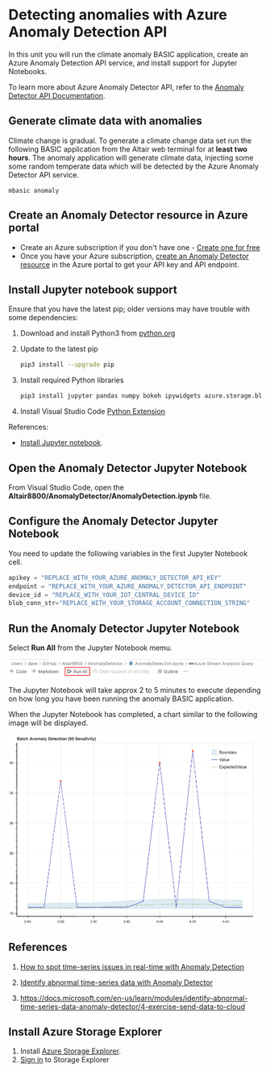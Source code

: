# Detecting anomalies with Azure Anomaly Detection API

In this unit you will run the climate anomaly BASIC application, create an Azure Anomaly Detection API service, and install support for Jupyter Notebooks.

To learn more about Azure Anomaly Detector API, refer to the [Anomaly Detector API Documentation](https://docs.microsoft.com/azure/cognitive-services/anomaly-detector/).

## Generate climate data with anomalies

Climate change is gradual. To generate a climate change data set run the following BASIC application from the Altair web terminal for at **least two hours**. The anomaly application will generate climate data, injecting some some random temperate data which will be detected by the Azure Anomaly Detector API service.

```cpm
mbasic anomaly
```

## Create an Anomaly Detector resource in Azure portal

- Create an Azure subscription if you don't have one - [Create one for free](https://azure.microsoft.com/free/cognitive-services)
- Once you have your Azure subscription, [create an Anomaly Detector resource](https://portal.azure.com/#create/Microsoft.CognitiveServicesAnomalyDetector) in the Azure portal to get your API key and API endpoint.

## Install Jupyter notebook support

Ensure that you have the latest pip; older versions may have trouble with some dependencies:

1. Download and install Python3 from [python.org](https://www.python.org/)

1. Update to the latest pip

    ```bash
    pip3 install --upgrade pip
    ```

1. Install required Python libraries

    ```bash
    pip3 install jupyter pandas numpy bokeh ipywidgets azure.storage.blob matplotlib
    ```

1. Install Visual Studio Code [Python Extension](https://marketplace.visualstudio.com/items?itemName=ms-python.python)

References:

- [Install Jupyter notebook](https://docs.jupyter.org/en/latest/install/notebook-classic.html).

## Open the Anomaly Detector Jupyter Notebook

From Visual Studio Code, open the **Altair8800/AnomalyDetector/AnomalyDetection.ipynb** file.

## Configure the Anomaly Detector Jupyter Notebook

You need to update the following variables in the first Jupyter Notebook cell.

```python
apikey = "REPLACE_WITH_YOUR_AZURE_ANOMALY_DETECTOR_API_KEY"
endpoint = "REPLACE_WITH_YOUR_AZURE_ANOMALY_DETECTOR_API_ENDPOINT"
device_id = "REPLACE_WITH_YOUR_IOT_CENTRAL_DEVICE_ID"
blob_conn_str="REPLACE_WITH_YOUR_STORAGE_ACCOUNT_CONNECTION_STRING"
```

## Run the Anomaly Detector Jupyter Notebook

Select **Run All** from the Jupyter Notebook memu.

![The image shows where the Run All button is displayed in VS Code](img/JupyterNotebookRun.png)

The Jupyter Notebook will take approx 2 to 5 minutes to execute depending on how long you have been running the anomaly BASIC application.

When the Jupyter Notebook has completed, a chart similar to the following image will be displayed.

![The image shows the output from from running the Anomaly Detector Jupyter Notebook.](img/bokeh_plot.png)

## References

1. [How to spot time-series issues in real-time with Anomaly Detection](https://techcommunity.microsoft.com/t5/ai-cognitive-services-blog/how-to-spot-time-series-issues-in-real-time-with-anomaly/ba-p/3246001)

1. [Identify abnormal time-series data with Anomaly Detector](https://docs.microsoft.com/en-us/learn/modules/identify-abnormal-time-series-data-anomaly-detector/)

1. https://docs.microsoft.com/en-us/learn/modules/identify-abnormal-time-series-data-anomaly-detector/4-exercise-send-data-to-cloud

## Install Azure Storage Explorer

1. Install [Azure Storage Explorer](https://docs.microsoft.com/azure/vs-azure-tools-storage-manage-with-storage-explorer).
1. [Sign in](https://docs.microsoft.com/azure/storage/common/storage-explorer-sign-in) to Storage Explorer
